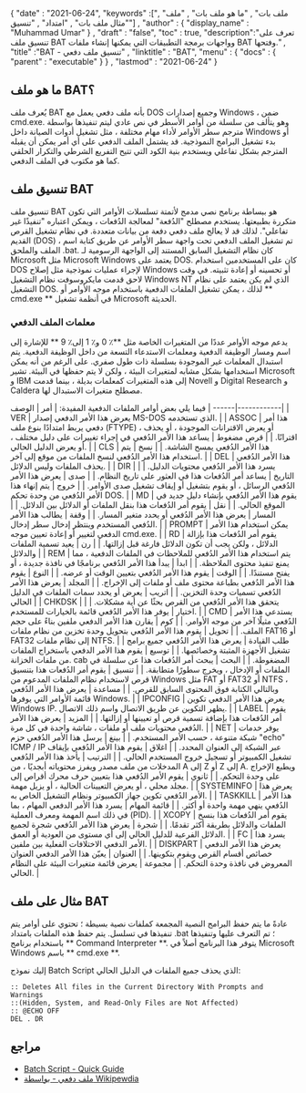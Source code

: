 {
  "date" : "2021-06-24",
  "keywords" :["ملف بات" , "ما هو ملف بات" , "ملف" , "مثال ملف بات" , "امتداد" , "تنسيق"] ,
  "author" : {
    "display_name" : "Muhammad Umar"
} ,
  "draft" : "false",
  "toc" : true,
  "description":"تعرف على تنسيق ملف BAT وواجهات برمجة التطبيقات التي يمكنها إنشاء ملفات BAT وفتحها." ,
  "title" :"BAT - تنسيق ملف دفعي" ,
  "linktitle" : "BAT",
  "menu" : {
    "docs" : {
      "parent" : "executable"
}
} ,
  "lastmod" : "2021-06-24"
}

## ما هو ملف BAT؟
يُعرف ملف BAT بأنه ملف دفعي يعمل مع DOS وجميع إصدارات Windows ، ضمن cmd.exe. وهو يتألف من سلسلة من أوامر الأسطر في نص عادي ليتم تنفيذها بواسطة مترجم سطر الأوامر لأداء مهام مختلفة ، مثل تشغيل أدوات الصيانة داخل Windows أو بدء تشغيل البرامج النموذجية. قد يشتمل الملف الدفعي على أي أمر يمكن أن يقبله المترجم بشكل تفاعلي ويستخدم بنية الكود التي تتيح التفريع الشرطي والتكرار الحلقي كما هو مكتوب في الملف الدفعي.
## تنسيق ملف BAT
تنسيق ملف BAT هو ببساطة برنامج نصي مدمج لأتمتة تسلسلات الأوامر التي تكون متكررة بطبيعتها. يستخدم مصطلح "الدُفعة" لمعالجة الدُفعات ، ويمكن اعتباره "تنفيذًا غير تفاعلي". لذلك قد لا يعالج ملف دفعي دفعة من بيانات متعددة. في نظام تشغيل القرص القديم (DOS) ، تم تشغيل الملف الدفعي تحت واجهة سطر الأوامر عن طريق كتابة اسم الملف والملحق .bat. كان نظام التشغيل السابق المستند إلى الواجهة الرسومية لـ Microsoft مثل Microsoft Windows يعتمد على DOS. كان على المستخدمين استخدام DOS لإجراء عمليات نموذجية مثل إصلاح Windows أو تحسينه أو إعادة تثبيته. في وقت لاحق قدمت مايكروسوفت نظام التشغيل Windows NT الذي لم يكن يعتمد على نظام التشغيل DOS. لذلك ، يمكن تشغيل الملفات الدفعية باستخدام موجه الأوامر أو ** cmd.exe ** في أنظمة تشغيل Microsoft الحديثة.
### معلمات الملف الدفعي
يدعم موجه الأوامر عددًا من المتغيرات الخاصة مثل **٪ 0 و٪ 1 إلى٪ 9 ** للإشارة إلى اسم ومسار الوظيفة الدفعية ومعلمات الاستدعاء التسعة من داخل الوظيفة الدفعية. يتم استبدال المعلمات غير الموجودة بسلسلة ذات طول صفري. على الرغم من أنه يمكن استخدامها بشكل مشابه لمتغيرات البيئة ، ولكن لا يتم حفظها في البيئة. تشير Microsoft و IBM إلى هذه المتغيرات كمعلمات بديلة ، بينما قدمت Novell و Digital Research و Caldera مصطلح متغيرات الاستبدال لها.

فيما يلي بعض أوامر الملفات الدفعية المفيدة:
| أمر | الوصف |
------|------------|
| VER | يعرض هذا الأمر الدفعي إصدار MS-DOS الذي تستخدمه. |
| ASSOC | هذا أمر دفعي يربط امتدادًا بنوع ملف (FTYPE) ، أو يعرض الاقترانات الموجودة ، أو يحذف اقترانًا. |
| قرص مضغوط | يساعد هذا الأمر الدُفعي في إجراء تغييرات على دليل مختلف ، أو يعرض الدليل الحالي. |
| CLS | هذا الأمر الدُفعي يمسح الشاشة. |
| نسخ | يتم استخدام هذا الأمر الدُفعي لنسخ الملفات من موقع إلى آخر. |
| DEL | هذا الأمر الدُفعي يحذف الملفات وليس الدلائل. |
| DIR | يسرد هذا الأمر الدُفعي محتويات الدليل. |
| التاريخ | يساعد أمر الدُفعات هذا في العثور على تاريخ النظام. |
| صدى | يعرض هذا الأمر الدُفعي الرسائل ، أو يقوم بتشغيل أو إيقاف تشغيل صدى الأوامر. |
| خروج | يتم إنهاء هذا الأمر الدُفعي من وحدة تحكم DOS. |
| MD | يقوم هذا الأمر الدُفعي بإنشاء دليل جديد في الموقع الحالي. |
| نقل | يقوم أمر الدُفعات هذا بنقل الملفات أو الدلائل بين الدلائل. |
| المسار | يعرض هذا الأمر الدُفعي أو يحدد متغير المسار. |
| وقفة | يطالب هذا الأمر الدُفعي المستخدم وينتظر إدخال سطر إدخال. |
| PROMPT | يمكن استخدام هذا الأمر الدفعي لتغيير أو إعادة تعيين موجه cmd.exe. |
| RD | يقوم أمر الدُفعات هذا بإزالة الدلائل ، ولكن يجب أن تكون الدلائل فارغة قبل إزالتها. |
| رن | يعيد تسمية الملفات والدلائل |
| REM | يتم استخدام هذا الأمر الدُفعي للملاحظات في الملفات الدفعية ، مما يمنع تنفيذ محتوى الملاحظة. |
| ابدأ | يبدأ هذا الأمر الدُفعي برنامجًا في نافذة جديدة ، أو يفتح مستندًا. |
| الوقت | يقوم هذا الأمر الدُفعي بتعيين الوقت أو عرضه. |
| النوع | يقوم هذا الأمر الدُفعي بطباعة محتوى ملف أو ملفات إلى الإخراج. |
| المجلد | يعرض هذا الأمر الدُفعي تسميات وحدة التخزين. |
| اتريب | يعرض أو يحدد سمات الملفات في الدليل الحالي |
| CHKDSK | يتحقق هذا الأمر الدُفعي من القرص بحثًا عن أية مشكلات. |
| اختيار | يوفر هذا الأمر الدُفعي قائمة بالخيارات للمستخدم. |
| CMD | يستدعي هذا الأمر الدُفعي مثيلًا آخر من موجه الأوامر. |
| كوم | يقارن هذا الأمر الدفعي ملفين بناءً على حجم الملف. |
| تحويل | يقوم هذا الأمر الدُفعي بتحويل وحدة تخزين من نظام ملفات FAT16 أو FAT32 إلى نظام ملفات NTFS. |
| طلب القيادة | يعرض هذا الأمر الدُفعي جميع برامج تشغيل الأجهزة المثبتة وخصائصها. |
| توسيع | يقوم هذا الأمر الدفعي باستخراج الملفات من ملفات الخزانة. cab المضغوطة. |
| البحث | يبحث أمر الدُفعات هذا عن سلسلة في الملفات أو الإدخال ، ويخرج سطورًا متطابقة. |
| تنسيق | يقوم أمر الدُفعات هذا بتنسيق قرص لاستخدام نظام الملفات المدعوم من Windows مثل FAT أو FAT32 أو NTFS ، وبالتالي الكتابة فوق المحتوى السابق للقرص. |
| مساعدة | يعرض هذا الأمر الدُفعي قائمة الأوامر التي يوفرها Windows. |
| IPCONFIG | يعرض هذا الأمر الدفعي تكوين Windows IP. يظهر التكوين عن طريق الاتصال واسم ذلك الاتصال. |
| LABEL | يقوم أمر الدُفعات هذا بإضافة تسمية قرص أو تعيينها أو إزالتها. |
| المزيد | يعرض هذا الأمر الدُفعي محتويات ملف أو ملفات ، شاشة واحدة في كل مرة. |
| NET | يوفر خدمات شبكة متنوعة ، حسب الأمر المستخدم. |
| بينغ | يرسل هذا الأمر الدُفعي حزم "echo" ICMP / IP عبر الشبكة إلى العنوان المحدد. |
| اغلاق | يقوم هذا الأمر الدُفعي بإيقاف تشغيل الكمبيوتر أو تسجيل خروج المستخدم الحالي. |
| الترتيب | يأخذ هذا الأمر الدُفعي المدخلات من ملف مصدر ويفرز محتوياته أبجديًا ، من A إلى Z أو Z إلى A. ويطبع الإخراج على وحدة التحكم. |
| ثانوي | يقوم الأمر الدُفعي هذا بتعيين حرف محرك أقراص إلى مجلد محلي ، أو يعرض التعيينات الحالية ، أو يزيل مهمة. |
| SYSTEMINFO | يعرض هذا الأمر الدُفعي تكوين جهاز الكمبيوتر ونظام التشغيل الخاص به. |
| TASKKILL | هذا الأمر الدُفعي ينهي مهمة واحدة أو أكثر. |
| قائمة المهام | يسرد هذا الأمر الدفعي المهام ، بما في ذلك اسم المهمة ومعرف العملية (PID). |
| XCOPY | يقوم أمر الدُفعات هذا بنسخ الملفات والدلائل بطريقة أكثر تقدمًا. |
| شجرة | يعرض هذا الأمر الدُفعي شجرة لجميع الدلائل الفرعية للدليل الحالي إلى أي مستوى من العودية أو العمق. |
| FC | يسرد هذا الأمر الدفعي الاختلافات الفعلية بين ملفين. |
| DISKPART | يعرض هذا الأمر الدفعي خصائص أقسام القرص ويقوم بتكوينها. |
| العنوان | يعيّن هذا الأمر الدفعي العنوان المعروض في نافذة وحدة التحكم. |
| مجموعة | يعرض قائمة متغيرات البيئة على النظام الحالي. |

## مثال على ملف BAT
عادةً ما يتم حفظ البرامج النصية المجمعة كملفات نصية بسيطة ؛ تحتوي على أوامر يتم تنفيذها في تسلسل. يتم حفظ هذه الملفات بامتداد .bat ؛ تم التعرف عليها وتنفيذها باستخدام برنامج ** Command Interpreter **. يتوفر هذا البرنامج أصلاً في Microsoft Windows باسم ** cmd.exe **.

إليك نموذج Batch Script الذي يحذف جميع الملفات في الدليل الحالي:
```
:: Deletes All files in the Current Directory With Prompts and Warnings
::(Hidden, System, and Read-Only Files are Not Affected)
:: @ECHO OFF
DEL . DR
```


## مراجع

* [Batch Script - Quick Guide](https://www.tutorialspoint.com/batch_script/batch_script_quick_guide.htm)
* [ملف دفعي - بواسطة Wikipewdia](https://en.wikipedia.org/wiki/Batch_file)

